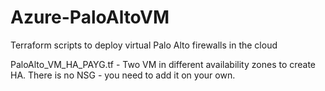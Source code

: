# Azure-PaloAltoVM

Terraform scripts to deploy virtual Palo Alto firewalls in the cloud

PaloAlto_VM_HA_PAYG.tf - Two VM in different availability zones to create HA. There is no NSG - you need to add it on your own.
